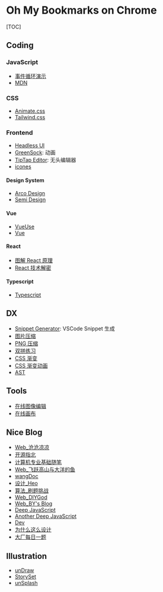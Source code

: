 # Oh My Bookmarks on Chrome

[TOC]

## Coding

### JavaScript

- [事件循环演示](http://latentflip.com/loupe/)
- [MDN](https://developer.mozilla.org/zh-CN/)

### CSS

- [Animate.css](https://animate.style/)
- [Tailwind.css](https://tailwindcss.com/)

### Frontend

- [Headless UI](https://headlessui.dev/)
- [GreenSock](https://greensock.com/): 动画
- [TipTap Editor](https://tiptap.dev/): 无头编辑器
- [icones](https://icones.netlify.app/collection/all)

#### Design System

- [Arco Design](https://arco.design/)
- [Semi Design](https://semi.design/)

#### Vue

- [VueUse](https://vueuse.org/)
- [Vue](https://vuejs.org/)

#### React

- [图解 React 原理](https://7kms.github.io/react-illustration-series/)
- [React 技术解密](https://react.iamkasong.com/#%E5%AF%BC%E5%AD%A6%E8%A7%86%E9%A2%91)

#### Typescript

- [Typescript](https://www.typescriptlang.org/)

## DX

- [Snippet Generator](https://snippet-generator.app/): VSCode Snippet 生成
- [图片压缩](https://squoosh.app/)
- [PNG 压缩](https://tinypng.com/)
- [双拼练习](https://api.ihint.me/shuang/)
- [CSS 渐变](https://cssgradient.io/)
- [CSS 渐变动画](https://www.gradient-animator.com/)
- [AST](https://www.astexplorer.net/)

## Tools

- [在线图像编辑](https://pixlr.com/cn/)
- [在线画布](https://canvas.apps.chrome/)

## Nice Blog

- [Web_沧沧凉凉](https://www.cclliang.com/)
- [开源指北](https://gitee.com/opensource-guide/)
- [计算机专业基础随笔](https://www.cnblogs.com/edisonchou/category/625054.html)
- [Web_飞跃高山与大洋的鱼](https://docs.shanyuhai.top/)
- [wangDoc](https://wangdoc.com/)
- [设计_Heo](https://blog.zhheo.com/)
- [算法_刷题挑战](https://www.yuque.com/boyue-acaan/bmprgr/thvsah)
- [Web_DIYGod](https://diygod.me/)
- [Web_BY's Blog](https://www.bruceyj.com/front-end-interview-summary/)
- [Deep JavaScript](https://exploringjs.com/deep-js/toc.html)
- [Another Deep JavaScript](https://exploringjs.com/impatient-js/toc.html)
- [Dev](https://dev.to/)
- [为什么这么设计](https://draveness.me/whys-the-design/)
- [大厂每日一题](https://q.shanyue.tech/engineering/)

## Illustration

- [unDraw](https://undraw.co/illustrations)
- [StorySet](https://storyset.com/)
- [unSplash](https://unsplash.com/)